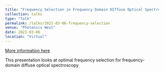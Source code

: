 ```yaml
---
title: "Frequency Selection in Frequency Domain DIffuse Optical Spectroscopy"
collection: talks
type: "Talk"
permalink: /talks/2021-03-06-frequency-selection
venue: "Photonics West"
date: 2021-03-06
location: "Virtual"
---
```


[More information here](https://www.spiedigitallibrary.org/conference-proceedings-of-spie/11639/116390N/Frequency-selection-in-frequency-domain-diffuse-optical-spectroscopy/10.1117/12.2578377.short)

This presentation looks at optimal frequency selection for frequency-domain diffuse optical spectroscopy
